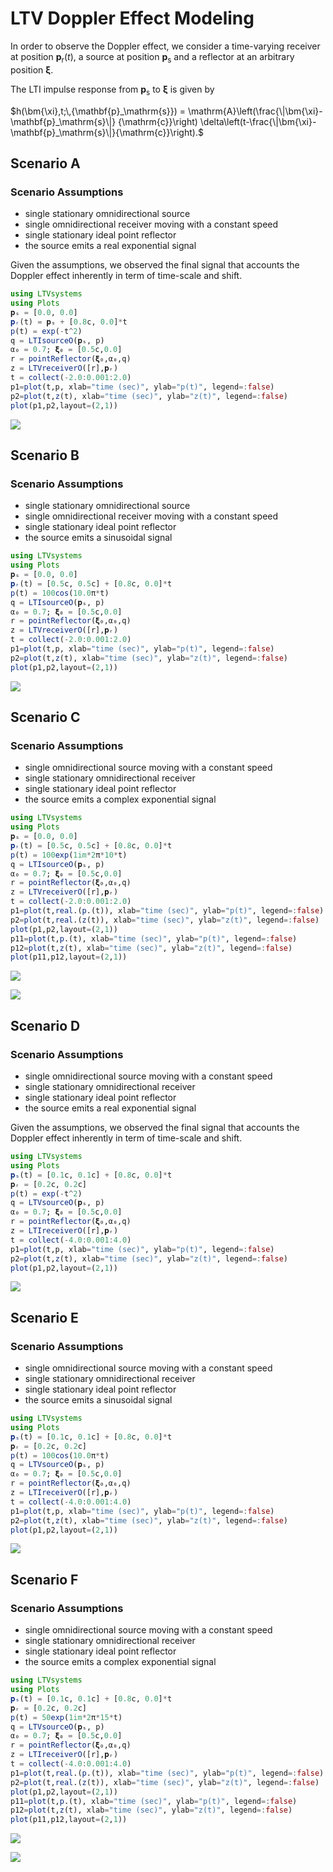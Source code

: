 # LTV Doppler Effect Modeling

In order to observe the Doppler effect, we consider a time-varying receiver at
position $\mathbf{p}_\mathrm{r}(t)$,
a source at position $\mathbf{p}_\mathrm{s}$ and a reflector at an arbitrary position $\bm{\xi}$.

The LTI impulse response from $\mathbf{p}_\mathrm{s}$ to  $\bm{\xi}$ is given by

$h(\bm{\xi},t;\,{\mathbf{p}_\mathrm{s}}) = \mathrm{A}\left(\frac{\|\bm{\xi}-\mathbf{p}_\mathrm{s}\|}
{\mathrm{c}}\right) \delta\left(t-\frac{\|\bm{\xi}-\mathbf{p}_\mathrm{s}\|}{\mathrm{c}}\right).$


## Scenario A

### Scenario Assumptions

  * single stationary omnidirectional source
  * single omnidirectional receiver moving with a constant speed
  * single stationary ideal point reflector
  * the source emits a real exponential signal

Given the assumptions, we observed the final signal that accounts the Doppler effect
inherently in term of time-scale and shift.

```julia
using LTVsystems
using Plots
𝐩ₛ = [0.0, 0.0]
𝐩ᵣ(t) = 𝐩ₛ + [0.8c, 0.0]*t
p(t) = exp(-t^2)
q = LTIsourceO(𝐩ₛ, p)
α₀ = 0.7; 𝛏₀ = [0.5c,0.0]
r = pointReflector(𝛏₀,α₀,q)
z = LTVreceiverO([r],𝐩ᵣ)
t = collect(-2.0:0.001:2.0)
p1=plot(t,p, xlab="time (sec)", ylab="p(t)", legend=:false)
p2=plot(t,z(t), xlab="time (sec)", ylab="z(t)", legend=:false)
plot(p1,p2,layout=(2,1))
```
![](https://raw.githubusercontent.com/NMSU-ISA/LTVsystems/main/docs/src/assets/LTVreceiverDoppler_signalA.png)

## Scenario B

### Scenario Assumptions

  * single stationary omnidirectional source
  * single omnidirectional receiver moving with a constant speed
  * single stationary ideal point reflector
  * the source emits a sinusoidal signal

```julia
using LTVsystems
using Plots
𝐩ₛ = [0.0, 0.0]
𝐩ᵣ(t) = [0.5c, 0.5c] + [0.8c, 0.0]*t
p(t) = 100cos(10.0π*t)
q = LTIsourceO(𝐩ₛ, p)
α₀ = 0.7; 𝛏₀ = [0.5c,0.0]
r = pointReflector(𝛏₀,α₀,q)
z = LTVreceiverO([r],𝐩ᵣ)
t = collect(-2.0:0.001:2.0)
p1=plot(t,p, xlab="time (sec)", ylab="p(t)", legend=:false)
p2=plot(t,z(t), xlab="time (sec)", ylab="z(t)", legend=:false)
plot(p1,p2,layout=(2,1))
```
![](https://raw.githubusercontent.com/NMSU-ISA/LTVsystems/main/docs/src/assets/LTVreceiverDoppler_signalB.png)

## Scenario C

### Scenario Assumptions

  * single omnidirectional source moving with a constant speed
  * single stationary omnidirectional receiver
  * single stationary ideal point reflector
  * the source emits a complex exponential signal

```julia
using LTVsystems
using Plots
𝐩ₛ = [0.0, 0.0]
𝐩ᵣ(t) = [0.5c, 0.5c] + [0.8c, 0.0]*t
p(t) = 100exp(1im*2π*10*t)
q = LTIsourceO(𝐩ₛ, p)
α₀ = 0.7; 𝛏₀ = [0.5c,0.0]
r = pointReflector(𝛏₀,α₀,q)
z = LTVreceiverO([r],𝐩ᵣ)
t = collect(-2.0:0.001:2.0)
p1=plot(t,real.(p.(t)), xlab="time (sec)", ylab="p(t)", legend=:false)
p2=plot(t,real.(z(t)), xlab="time (sec)", ylab="z(t)", legend=:false)
plot(p1,p2,layout=(2,1))
p11=plot(t,p.(t), xlab="time (sec)", ylab="p(t)", legend=:false)
p12=plot(t,z(t), xlab="time (sec)", ylab="z(t)", legend=:false)
plot(p11,p12,layout=(2,1))
```
![](https://raw.githubusercontent.com/NMSU-ISA/LTVsystems/main/docs/src/assets/LTVreceiverDoppler_signalC.png)

![](https://raw.githubusercontent.com/NMSU-ISA/LTVsystems/main/docs/src/assets/LTVreceiverDoppler_signalC1.png)

## Scenario D

### Scenario Assumptions

  * single omnidirectional source moving with a constant speed
  * single stationary omnidirectional receiver
  * single stationary ideal point reflector
  * the source emits a real exponential signal

Given the assumptions, we observed the final signal that accounts the Doppler effect
inherently in term of time-scale and shift.

```julia
using LTVsystems
using Plots
𝐩ₛ(t) = [0.1c, 0.1c] + [0.8c, 0.0]*t
𝐩ᵣ = [0.2c, 0.2c]
p(t) = exp(-t^2)
q = LTVsourceO(𝐩ₛ, p)
α₀ = 0.7; 𝛏₀ = [0.5c,0.0]
r = pointReflector(𝛏₀,α₀,q)
z = LTIreceiverO([r],𝐩ᵣ)
t = collect(-4.0:0.001:4.0)
p1=plot(t,p, xlab="time (sec)", ylab="p(t)", legend=:false)
p2=plot(t,z(t), xlab="time (sec)", ylab="z(t)", legend=:false)
plot(p1,p2,layout=(2,1))
```
![](https://raw.githubusercontent.com/NMSU-ISA/LTVsystems/main/docs/src/assets/LTVsourceDoppler_signalA.png)

## Scenario E

### Scenario Assumptions

  * single omnidirectional source moving with a constant speed
  * single stationary omnidirectional receiver
  * single stationary ideal point reflector
  * the source emits a sinusoidal signal

```julia
using LTVsystems
using Plots
𝐩ₛ(t) = [0.1c, 0.1c] + [0.8c, 0.0]*t
𝐩ᵣ = [0.2c, 0.2c]
p(t) = 100cos(10.0π*t)
q = LTVsourceO(𝐩ₛ, p)
α₀ = 0.7; 𝛏₀ = [0.5c,0.0]
r = pointReflector(𝛏₀,α₀,q)
z = LTIreceiverO([r],𝐩ᵣ)
t = collect(-4.0:0.001:4.0)
p1=plot(t,p, xlab="time (sec)", ylab="p(t)", legend=:false)
p2=plot(t,z(t), xlab="time (sec)", ylab="z(t)", legend=:false)
plot(p1,p2,layout=(2,1))
```
![](https://raw.githubusercontent.com/NMSU-ISA/LTVsystems/main/docs/src/assets/LTVsourceDoppler_signalB.png)

## Scenario F

### Scenario Assumptions

  * single omnidirectional source moving with a constant speed
  * single stationary omnidirectional receiver
  * single stationary ideal point reflector
  * the source emits a complex exponential signal

```julia
using LTVsystems
using Plots
𝐩ₛ(t) = [0.1c, 0.1c] + [0.8c, 0.0]*t
𝐩ᵣ = [0.2c, 0.2c]
p(t) = 50exp(1im*2π*15*t)
q = LTVsourceO(𝐩ₛ, p)
α₀ = 0.7; 𝛏₀ = [0.5c,0.0]
r = pointReflector(𝛏₀,α₀,q)
z = LTIreceiverO([r],𝐩ᵣ)
t = collect(-4.0:0.001:4.0)
p1=plot(t,real.(p.(t)), xlab="time (sec)", ylab="p(t)", legend=:false)
p2=plot(t,real.(z(t)), xlab="time (sec)", ylab="z(t)", legend=:false)
plot(p1,p2,layout=(2,1))
p11=plot(t,p.(t), xlab="time (sec)", ylab="p(t)", legend=:false)
p12=plot(t,z(t), xlab="time (sec)", ylab="z(t)", legend=:false)
plot(p11,p12,layout=(2,1))
```
![](https://raw.githubusercontent.com/NMSU-ISA/LTVsystems/main/docs/src/assets/LTVsourceDoppler_signalC.png)

![](https://raw.githubusercontent.com/NMSU-ISA/LTVsystems/main/docs/src/assets/LTVsourceDoppler_signalC1.png)
